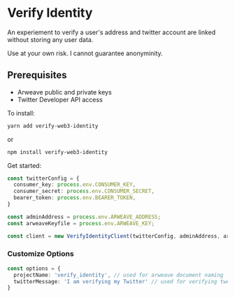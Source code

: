 # Verify Identity
An experiement to verify a user's address and twitter account are linked without storing any user data.

Use at your own risk. I cannot guarantee anonyminity.

## Prerequisites
- Arweave public and private keys
- Twitter Developer API access

To install:
```bash
yarn add verify-web3-identity
```
or
```bash
npm install verify-web3-identity
```

Get started:
```ts
const twitterConfig = {
  consumer_key: process.env.CONSUMER_KEY,
  consumer_secret: process.env.CONSUMER_SECRET,
  bearer_token: process.env.BEARER_TOKEN,
}

const adminAddress = process.env.ARWEAVE_ADDRESS;
const arweaveKeyfile = process.env.ARWEAVE_KEY;

const client = new VerifyIdentityClient(twitterConfig, adminAddress, arweaveKeyfile);
```

### Customize Options
```ts
const options = {
  projectName: 'verify_identity', // used for arweave document naming
  twitterMessage: 'I am verifying my Twitter' // used for verifying tweets
}
```
